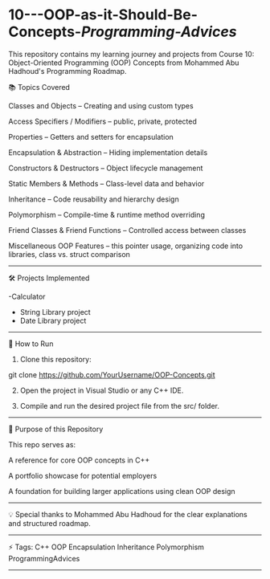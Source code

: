 # 10---OOP-as-it-Should-Be-Concepts-_Programming-Advices_
This repository contains my learning journey and projects from Course 10: Object-Oriented Programming (OOP) Concepts from Mohammed Abu Hadhoud's Programming Roadmap.

📚 Topics Covered

Classes and Objects – Creating and using custom types

Access Specifiers / Modifiers – public, private, protected

Properties – Getters and setters for encapsulation

Encapsulation & Abstraction – Hiding implementation details

Constructors & Destructors – Object lifecycle management

Static Members & Methods – Class-level data and behavior

Inheritance – Code reusability and hierarchy design

Polymorphism – Compile-time & runtime method overriding

Friend Classes & Friend Functions – Controlled access between classes

Miscellaneous OOP Features – this pointer usage, organizing code into libraries, class vs. struct comparison



---

🛠 Projects Implemented

-Calculator 
- String Library project
- Date Library project



---

🚀 How to Run

1. Clone this repository:

git clone https://github.com/YourUsername/OOP-Concepts.git


2. Open the project in Visual Studio or any C++ IDE.


3. Compile and run the desired project file from the src/ folder.




---

🎯 Purpose of this Repository

This repo serves as:

A reference for core OOP concepts in C++

A portfolio showcase for potential employers

A foundation for building larger applications using clean OOP design



---

💡 Special thanks to Mohammed Abu Hadhoud for the clear explanations and structured roadmap.


---

⚡️ Tags: C++ OOP Encapsulation Inheritance Polymorphism ProgrammingAdvices


---
